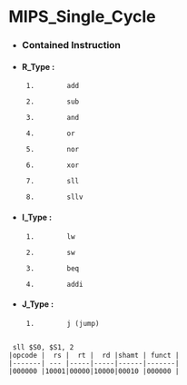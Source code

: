 # MIPS_Single_Cycle


- ###    Contained Instruction

- ####   R_Type :

       1.        add       

       2.        sub       

       3.        and      

       4.        or

       5.        nor       

       6.        xor 

       7.        sll     

       8.        sllv

- ####   I_Type :

       1.        lw

       2.        sw    

       3.        beq  

       4.        addi 

- ####   J_Type :

       1.        j (jump)


``` 

 sll $S0, $S1, 2 
|opcode |  rs |  rt |  rd |shamt | funct |
|-------| --- |-----|-----|------|-------|
|000000 |10001|00000|10000|00010 |000000 |

```




